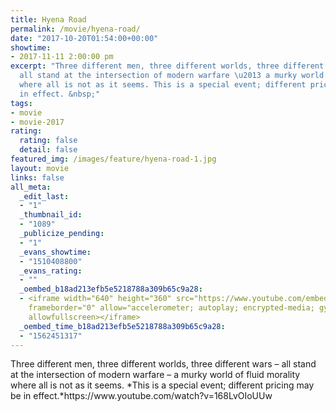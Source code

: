 ```yaml
---
title: Hyena Road
permalink: /movie/hyena-road/
date: "2017-10-20T01:54:00+00:00"
showtime:
- 2017-11-11 2:00:00 pm
excerpt: "Three different men, three different worlds, three different wars \u2013
  all stand at the intersection of modern warfare \u2013 a murky world of fluid morality
  where all is not as it seems. This is a special event; different pricing may be
  in effect. &nbsp;"
tags:
- movie
- movie-2017
rating:
  rating: false
  detail: false
featured_img: /images/feature/hyena-road-1.jpg
layout: movie
links: false
all_meta:
  _edit_last:
  - "1"
  _thumbnail_id:
  - "1089"
  _publicize_pending:
  - "1"
  _evans_showtime:
  - "1510408800"
  _evans_rating:
  - ""
  _oembed_b18ad213efb5e5218788a309b65c9a28:
  - <iframe width="640" height="360" src="https://www.youtube.com/embed/168LvOIoUUw?feature=oembed"
    frameborder="0" allow="accelerometer; autoplay; encrypted-media; gyroscope; picture-in-picture"
    allowfullscreen></iframe>
  _oembed_time_b18ad213efb5e5218788a309b65c9a28:
  - "1562451317"
---
```


<div class="overview" dir="auto">Three different men, three different worlds, three different wars – all stand at the intersection of modern warfare – a murky world of fluid morality where all is not as it seems. *This is a special event; different pricing may be in effect.*https://www.youtube.com/watch?v=168LvOIoUUw </div>